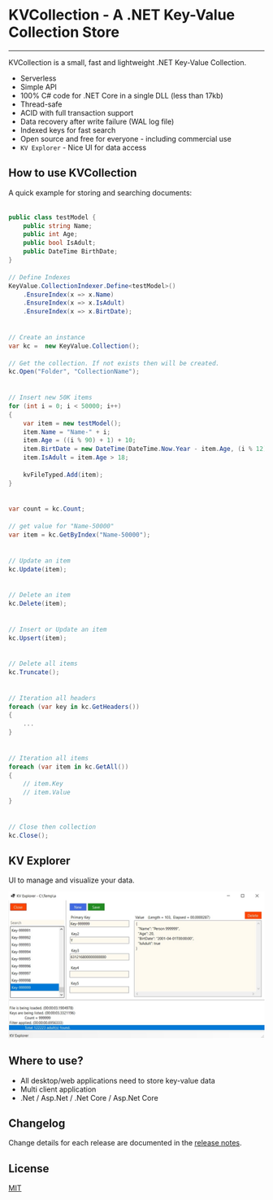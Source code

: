 # KVCollection - A .NET Key-Value Collection Store


---

KVCollection is a small, fast and lightweight .NET Key-Value Collection. 

- Serverless
- Simple API
- 100% C# code for .NET Core in a single DLL (less than 17kb)
- Thread-safe
- ACID with full transaction support
- Data recovery after write failure (WAL log file)
- Indexed keys for fast search
- Open source and free for everyone - including commercial use
- `KV Explorer` - Nice UI for data access

## How to use KVCollection

A quick example for storing and searching documents:

```C#

public class testModel {
    public string Name;
    public int Age;
    public bool IsAdult;
    public DateTime BirthDate;
}

// Define Indexes
KeyValue.CollectionIndexer.Define<testModel>()
    .EnsureIndex(x => x.Name)
    .EnsureIndex(x => x.IsAdult)
    .EnsureIndex(x => x.BirtDate);


// Create an instance
var kc =  new KeyValue.Collection();

// Get the collection. If not exists then will be created.
kc.Open("Folder", "CollectionName");


// Insert new 50K items
for (int i = 0; i < 50000; i++)
{
    var item = new testModel();
    item.Name = "Name-" + i;
    item.Age = ((i % 90) + 1) + 10;
    item.BirtDate = new DateTime(DateTime.Now.Year - item.Age, (i % 12) + 1, 1);
    item.IsAdult = item.Age > 18;

    kvFileTyped.Add(item);
}

    
var count = kc.Count;

// get value for "Name-50000"
var item = kc.GetByIndex("Name-50000");


// Update an item
kc.Update(item);


// Delete an item
kc.Delete(item);


// Insert or Update an item
kc.Upsert(item);


// Delete all items
kc.Truncate();


// Iteration all headers
foreach (var key in kc.GetHeaders())
{
    ...
}


// Iteration all items
foreach (var item in kc.GetAll())
{
    // item.Key
    // item.Value
}
    

// Close then collection
kc.Close();
```

## KV Explorer

UI to manage and visualize your data.

![Kv Explorer](UI.png)

## Where to use?

- All desktop/web applications need to store key-value data
- Multi client application
- .Net / Asp.Net / .Net Core / Asp.Net Core


## Changelog

Change details for each release are documented in the [release notes](https://github.com/Rubic-Solutions/KVCollection/releases).


## License

[MIT](http://opensource.org/licenses/MIT)
